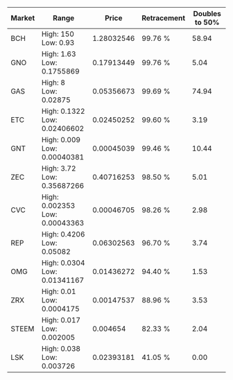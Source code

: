 | Market | Range | Price| Retracement | Doubles to 50% |
| --- | --- | --- | --- | --- |
| BCH | High: 150<br />Low: 0.93 | 1.28032546 | 99.76 % | 58.94 |
| GNO | High: 1.63<br />Low: 0.1755869 | 0.17913449 | 99.76 % | 5.04 |
| GAS | High: 8<br />Low: 0.02875 | 0.05356673 | 99.69 % | 74.94 |
| ETC | High: 0.1322<br />Low: 0.02406602 | 0.02450252 | 99.60 % | 3.19 |
| GNT | High: 0.009<br />Low: 0.00040381 | 0.00045039 | 99.46 % | 10.44 |
| ZEC | High: 3.72<br />Low: 0.35687266 | 0.40716253 | 98.50 % | 5.01 |
| CVC | High: 0.002353<br />Low: 0.00043363 | 0.00046705 | 98.26 % | 2.98 |
| REP | High: 0.4206<br />Low: 0.05082 | 0.06302563 | 96.70 % | 3.74 |
| OMG | High: 0.0304<br />Low: 0.01341167 | 0.01436272 | 94.40 % | 1.53 |
| ZRX | High: 0.01<br />Low: 0.0004175 | 0.00147537 | 88.96 % | 3.53 |
| STEEM | High: 0.017<br />Low: 0.002005 | 0.004654 | 82.33 % | 2.04 |
| LSK | High: 0.038<br />Low: 0.003726 | 0.02393181 | 41.05 % | 0.00 |
